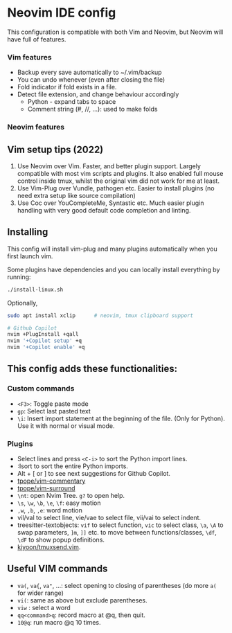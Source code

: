 # Neovim IDE config

This configuration is compatible with both Vim and Neovim, but Neovim will have full of features.

### Vim features

- Backup every save automatically to ~/.vim/backup
- You can undo whenever (even after closing the file)
- Fold indicator if fold exists in a file.
- Detect file extension, and change behaviour accordingly
  - Python - expand tabs to space
  - Comment string (#, //, ...): used to make folds

### Neovim features



## Vim setup tips (2022)
1. Use Neovim over Vim. Faster, and better plugin support. Largely compatible with most vim scripts and plugins. It also enabled full mouse control inside tmux, whilst the original vim did not work for me at least.
2. Use Vim-Plug over Vundle, pathogen etc. Easier to install plugins (no need extra setup like source compilation)
3. Use Coc over YouCompleteMe, Syntastic etc. Much easier plugin handling with very good default code completion and linting.

## Installing

This config will install vim-plug and many plugins automatically when you first launch vim.  

Some plugins have dependencies and you can locally install everything by running:

```bash
./install-linux.sh
```

Optionally,  

```bash
sudo apt install xclip		# neovim, tmux clipboard support

# Github Copilot
nvim +PlugInstall +qall
nvim '+Copilot setup' +q
nvim '+Copilot enable' +q
```

## This config adds these functionalities:

### Custom commands

- `<F3>`: Toggle paste mode
- `gp`: Select last pasted text
- `\i`: Insert import statement at the beginning of the file. (Only for Python). Use it with normal or visual mode.

### Plugins
- Select lines and press `<C-i>` to sort the Python import lines.
- :Isort to sort the entire Python imports.
- Alt + [ or ] to see next suggestions for Github Copilot.
- [tpope/vim-commentary](https://github.com/tpope/vim-commentary)
- [tpope/vim-surround](https://github.com/tpope/vim-surround)
- `\nt`: open Nvim Tree. `g?` to open help.
- `\s`, `\w`, `\b`, `\e`, `\f`: easy motion
- `,w`, `,b`, `,e`: word motion
- vil/val to select line, vie/vae to select file, vii/vai to select indent.
- treesitter-textobjects: `vif` to select function, `vic` to select class, `\a`, `\A` to swap parameters, `]m`, `]]` etc. to move between functions/classes, `\df`, `\dF` to show popup definitions.
- [kiyoon/tmuxsend.vim](https://github.com/kiyoon/tmuxsend.vim).  

## Useful VIM commands

- `va(`, `va{`, `va"`, ...: select opening to closing of parentheses (do more `a(` for wider range)
- `vi(`: same as above but exclude parentheses.
- `viw` : select a word
- `qq<command>q`: record macro at @q, then quit.
- `10@q`: run macro @q 10 times.

